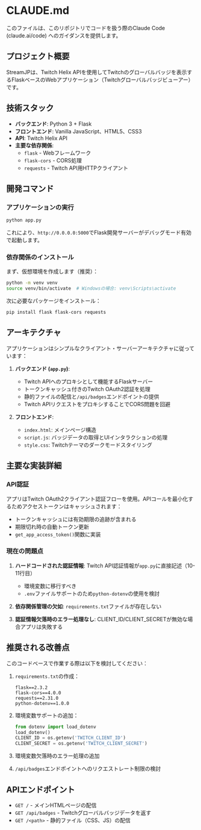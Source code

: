 # CLAUDE.md

このファイルは、このリポジトリでコードを扱う際のClaude Code (claude.ai/code) へのガイダンスを提供します。

## プロジェクト概要

StreamJPは、Twitch Helix APIを使用してTwitchのグローバルバッジを表示するFlaskベースのWebアプリケーション（Twitchグローバルバッジビューアー）です。

## 技術スタック

- **バックエンド**: Python 3 + Flask
- **フロントエンド**: Vanilla JavaScript、HTML5、CSS3
- **API**: Twitch Helix API
- **主要な依存関係**:
  - `flask` - Webフレームワーク
  - `flask-cors` - CORS処理
  - `requests` - Twitch API用HTTPクライアント

## 開発コマンド

### アプリケーションの実行
```bash
python app.py
```
これにより、`http://0.0.0.0:5000`でFlask開発サーバーがデバッグモード有効で起動します。

### 依存関係のインストール
まず、仮想環境を作成します（推奨）：
```bash
python -m venv venv
source venv/bin/activate  # Windowsの場合: venv\Scripts\activate
```

次に必要なパッケージをインストール：
```bash
pip install flask flask-cors requests
```

## アーキテクチャ

アプリケーションはシンプルなクライアント・サーバーアーキテクチャに従っています：

1. **バックエンド (`app.py`)**: 
   - Twitch APIへのプロキシとして機能するFlaskサーバー
   - トークンキャッシュ付きのTwitch OAuth2認証を処理
   - 静的ファイルの配信と`/api/badges`エンドポイントの提供
   - Twitch APIリクエストをプロキシすることでCORS問題を回避

2. **フロントエンド**:
   - `index.html`: メインページ構造
   - `script.js`: バッジデータの取得とUIインタラクションの処理
   - `style.css`: Twitchテーマのダークモードスタイリング

## 主要な実装詳細

### API認証
アプリはTwitch OAuth2クライアント認証フローを使用。APIコールを最小化するためアクセストークンはキャッシュされます：
- トークンキャッシュには有効期限の追跡が含まれる
- 期限切れ時の自動トークン更新
- `get_app_access_token()`関数に実装

### 現在の問題点

1. **ハードコードされた認証情報**: Twitch API認証情報が`app.py`に直接記述（10-11行目）
   - 環境変数に移行すべき
   - `.env`ファイルサポートのため`python-dotenv`の使用を検討

2. **依存関係管理の欠如**: `requirements.txt`ファイルが存在しない

3. **認証情報欠落時のエラー処理なし**: CLIENT_ID/CLIENT_SECRETが無効な場合アプリは失敗する

## 推奨される改善点

このコードベースで作業する際は以下を検討してください：

1. `requirements.txt`の作成：
   ```
   flask==2.3.2
   flask-cors==4.0.0
   requests==2.31.0
   python-dotenv==1.0.0
   ```

2. 環境変数サポートの追加：
   ```python
   from dotenv import load_dotenv
   load_dotenv()
   CLIENT_ID = os.getenv('TWITCH_CLIENT_ID')
   CLIENT_SECRET = os.getenv('TWITCH_CLIENT_SECRET')
   ```

3. 環境変数欠落時のエラー処理の追加

4. `/api/badges`エンドポイントへのリクエストレート制限の検討

## APIエンドポイント

- `GET /` - メインHTMLページの配信
- `GET /api/badges` - Twitchグローバルバッジデータを返す
- `GET /<path>` - 静的ファイル（CSS、JS）の配信